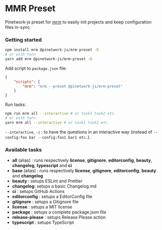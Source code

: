 # MMR Preset

Pinetwork-js preset for [mrm](https://github.com/sapegin/mrm) to easily init projects and keep configuration files in-sync.

### Getting started

```sh
npm install mrm @pinetwork-js/mrm-preset -D
# or with Yarn
yarn add mrm @pinetwork-js/mrm-preset -D
```

Add script to `package.json` file:

```json
{
	"scripts": {
		"mrm": "mrm --preset @pinetwork-js/mrm-preset"
	}
}
```

Run tasks:

```sh
npm run mrm all --interactive # or task1 task2 etc.
# or with Yarn
yarn mrm all --interactive # or task1 task2 etc.
```

`--interactive`, `-i` : to have the questions in an interactive way (instead of `--config:foo bar --config:foo1 bar1 etc.`).

### Available tasks

- **all** (alias) : runs respectively **license**, **gitignore**, **editorconfig**, **beauty**, **changelog**, **typescript** and **ci**
- **base** (alias) : runs respectively **license**, **gitignore**, **editorconfig**, **beauty** and **changelog**
- **beauty** : setups ESLint and Prettier
- **changelog**: setups a basic Changelog.md
- **ci** : setups GitHub Actions
- **editorconfig** : setups a EditorConfig file
- **gitignore** : setups a Gitignore file
- **license** : setups a MIT license
- **package** : setups a complete package.json file
- **release-please** : setups Release Please action
- **typescript** : setups TypeScript
